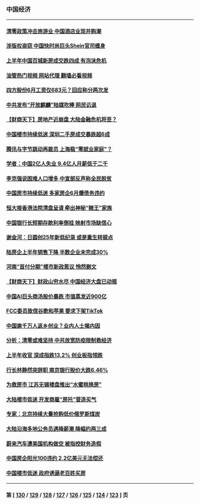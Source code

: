 ### 中国经济
---
#### [清零政策冲击旅游业 中国酒店业现并购潮](../../pages/ncid283/n13773142.md?07041645) 
#### [涉版权盗窃 中国快时尚巨头Shein官司缠身](../../pages/ncid283/n13772674.md?07041645) 
#### [上半年中国百城新房成交跌四成 有泡沫危机](../../pages/ncid283/n13772559.md?07041645) 
#### [油管热门视频 网站代理 翻墙必看视频](http://209.222.30.114:81/youtube.html?07041645)
#### [四方股份6月工资仅683元？回应称分两次发](../../pages/ncid283/n13772458.md?07041645) 
#### [中共发布“开放麒麟”陆媒吹捧 网民讥讽](../../pages/ncid283/n13772308.md?07041645) 
#### [【财商天下】房地产近崩盘 大陆金融危机将至？](../../pages/ncid283/n13771665.md?07041645) 
#### [中国楼市持续低迷 深圳二手房成交暴跌超6成](../../pages/ncid283/n13771693.md?07041645) 
#### [腾讯与字节跳动再裁员 上海稳“零就业家庭”？](../../pages/ncid283/n13771622.md?07041645) 
#### [学者：中国2亿人失业 9.4亿人月薪低于二千](../../pages/ncid283/n13771649.md?07041645) 
#### [李克强说困难人口增多 中宣部反声称全民脱贫](../../pages/ncid283/n13771627.md?07041645) 
#### [中国房市持续低迷 多家房企6月爆债务违约](../../pages/ncid283/n13771623.md?07041645) 
#### [恒大接香港法院清盘呈请 牵出神秘“赌王”家族](../../pages/ncid283/n13771611.md?07041645) 
#### [中国银行长短期存款利率倒挂 映射市场缺信心](../../pages/ncid283/n13771597.md?07041645) 
#### [谢金河：日圆创25年新低纪录 或是重生转捩点](../../pages/ncid283/n13771519.md?07041645) 
#### [陆房企上半年销售下降 半数企业未完成30%](../../pages/ncid283/n13771379.md?07041645) 
#### [河南“首付分期”楼市新政惹议 悄然删文](../../pages/ncid283/n13771259.md?07041645) 
#### [【财商天下】财政山穷水尽 中国经济大盘已动摇](../../pages/ncid283/n13770956.md?07041645) 
#### [中国AI巨头商汤股价暴跌 市值蒸发近900亿](../../pages/ncid283/n13770976.md?07041645) 
#### [FCC委员致信谷歌和苹果 要求下架TikTok](../../pages/ncid283/n13770963.md?07041645) 
#### [中国逾千万人返乡创业？业内人士揭内因](../../pages/ncid283/n13770780.md?07041645) 
#### [分析：清零或难坚持 中共放宽防疫限制救经济](../../pages/ncid283/n13770641.md?07041645) 
#### [上半年收官 深成指跌13.2% 创业板指领跌](../../pages/ncid283/n13770651.md?07041645) 
#### [行长林静然突辞职 南京银行股价大跌6.46%](../../pages/ncid283/n13770633.md?07041645) 
#### [为救房市 江苏无锡楼盘推出“水蜜桃换房”](../../pages/ncid283/n13770456.md?07041645) 
#### [大陆楼市低迷 开发商雇“房托”营造买气](../../pages/ncid283/n13770494.md?07041645) 
#### [专家：北京持续大量抢购低价俄罗斯煤炭](../../pages/ncid283/n13770387.md?07041645) 
#### [大陆沿海多地公务员遇降薪潮 降幅约两三成](../../pages/ncid283/n13770359.md?07041645) 
#### [蔚来汽车遭美国机构做空 被指控财务造假](../../pages/ncid283/n13770180.md?07041645) 
#### [中国房企阳光100违约 2.2亿美元无法偿还](../../pages/ncid283/n13770237.md?07041645) 
#### [中国楼市低迷 政府诱逼老百姓买房](../../pages/ncid283/n13770086.md?07041645) 

---
#### 第 [ [130](./130.md?07041645) / [129](./129.md?07041645) / [128](./128.md?07041645) / [127](./127.md?07041645) / [126](./126.md?07041645) / [125](./125.md?07041645) / [124](./124.md?07041645) / [123](./123.md?07041645) ] 页
